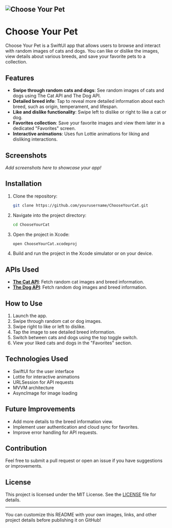 
![Choose Your Pet](https://github.com/user-attachments/assets/890ceee0-363e-4066-8b80-97e606ead544)
---

# Choose Your Pet 

Choose Your Pet is a SwiftUI app that allows users to browse and interact with random images of cats and dogs. You can like or dislike the images, view details about various breeds, and save your favorite pets to a collection.

## Features

- **Swipe through random cats and dogs**: See random images of cats and dogs using The Cat API and The Dog API.
- **Detailed breed info**: Tap to reveal more detailed information about each breed, such as origin, temperament, and lifespan.
- **Like and dislike functionality**: Swipe left to dislike or right to like a cat or dog.
- **Favorites collection**: Save your favorite images and view them later in a dedicated "Favorites" screen.
- **Interactive animations**: Uses fun Lottie animations for liking and disliking interactions.

## Screenshots

_Add screenshots here to showcase your app!_

## Installation

1. Clone the repository:
   ```bash
   git clone https://github.com/yourusername/ChooseYourCat.git
   ```
2. Navigate into the project directory:
   ```bash
   cd ChooseYourCat
   ```
3. Open the project in Xcode:
   ```bash
   open ChooseYourCat.xcodeproj
   ```
4. Build and run the project in the Xcode simulator or on your device.

## APIs Used

- **[The Cat API](https://thecatapi.com)**: Fetch random cat images and breed information.
- **[The Dog API](https://thedogapi.com)**: Fetch random dog images and breed information.

## How to Use

1. Launch the app.
2. Swipe through random cat or dog images.
3. Swipe right to like or left to dislike.
4. Tap the image to see detailed breed information.
5. Switch between cats and dogs using the top toggle switch.
6. View your liked cats and dogs in the "Favorites" section.

## Technologies Used

- SwiftUI for the user interface
- Lottie for interactive animations
- URLSession for API requests
- MVVM architecture
- AsyncImage for image loading

## Future Improvements

- Add more details to the breed information view.
- Implement user authentication and cloud sync for favorites.
- Improve error handling for API requests.

## Contribution

Feel free to submit a pull request or open an issue if you have suggestions or improvements.

## License

This project is licensed under the MIT License. See the [LICENSE](LICENSE) file for details.

---

You can customize this README with your own images, links, and other project details before publishing it on GitHub!
